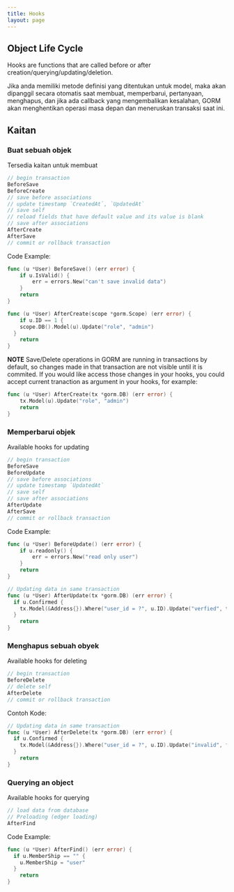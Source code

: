 ```yaml
---
title: Hooks
layout: page
---
```

## Object Life Cycle

Hooks are functions that are called before or after creation/querying/updating/deletion.

Jika anda memiliki metode definisi yang ditentukan untuk model, maka akan dipanggil secara otomatis saat membuat, memperbarui, pertanyaan, menghapus, dan jika ada callback yang mengembalikan kesalahan, GORM akan menghentikan operasi masa depan dan meneruskan transaksi saat ini.

## Kaitan

### Buat sebuah objek

Tersedia kaitan untuk membuat

```go
// begin transaction
BeforeSave
BeforeCreate
// save before associations
// update timestamp `CreatedAt`, `UpdatedAt`
// save self
// reload fields that have default value and its value is blank
// save after associations
AfterCreate
AfterSave
// commit or rollback transaction
```

Code Example:

```go
func (u *User) BeforeSave() (err error) {
    if u.IsValid() {
        err = errors.New("can't save invalid data")
    }
    return
}

func (u *User) AfterCreate(scope *gorm.Scope) (err error) {
    if u.ID == 1 {
    scope.DB().Model(u).Update("role", "admin")
  }
    return
}
```

**NOTE** Save/Delete operations in GORM are running in transactions by default, so changes made in that transaction are not visible until it is commited. If you would like access those changes in your hooks, you could accept current tranaction as argument in your hooks, for example:

```go
func (u *User) AfterCreate(tx *gorm.DB) (err error) {
    tx.Model(u).Update("role", "admin")
    return
}
```

### Memperbarui objek

Available hooks for updating

```go
// begin transaction
BeforeSave
BeforeUpdate
// save before associations
// update timestamp `UpdatedAt`
// save self
// save after associations
AfterUpdate
AfterSave
// commit or rollback transaction
```

Code Example:

```go
func (u *User) BeforeUpdate() (err error) {
    if u.readonly() {
        err = errors.New("read only user")
    }
    return
}

// Updating data in same transaction
func (u *User) AfterUpdate(tx *gorm.DB) (err error) {
  if u.Confirmed {
    tx.Model(&Address{}).Where("user_id = ?", u.ID).Update("verfied", true)
  }
    return
}
```

### Menghapus sebuah obyek

Available hooks for deleting

```go
// begin transaction
BeforeDelete
// delete self
AfterDelete
// commit or rollback transaction
```

Contoh Kode:

```go
// Updating data in same transaction
func (u *User) AfterDelete(tx *gorm.DB) (err error) {
  if u.Confirmed {
    tx.Model(&Address{}).Where("user_id = ?", u.ID).Update("invalid", false)
  }
    return
}
```

### Querying an object

Available hooks for querying

```go
// load data from database
// Preloading (edger loading)
AfterFind
```

Code Example:

```go
func (u *User) AfterFind() (err error) {
  if u.MemberShip == "" {
    u.MemberShip = "user"
  }
    return
}
```